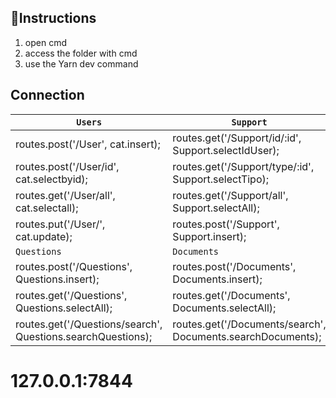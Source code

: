 ## 🎇Instructions

1. open cmd
2. access the folder with cmd
3. use the Yarn dev command


## Connection

|  `Users`                                                     | `Support`                                                      | `Matter`                                 |
| -------------------------------------------------------------| -------------------------------------------------------------- | ---------------------------------------- |
| routes.post('/User', cat.insert);                            | routes.get('/Support/id/:id', Support.selectIdUser);           | routes.get('/Matter', Matter.selectAll); |
| routes.post('/User/id', cat.selectbyid);                     | routes.get('/Support/type/:id', Support.selectTipo);           | routes.post('/Matter', Matter.insert);   |
| routes.get('/User/all', cat.selectall);                      | routes.get('/Support/all', Support.selectAll);                 |                                          |
| routes.put('/User/', cat.update);                            | routes.post('/Support', Support.insert);                       |                                          |
| `Questions`                                                  | `Documents`                                                    | `NULL`                                   |
| routes.post('/Questions', Questions.insert);                 | routes.post('/Documents', Documents.insert);                   |                                          |
| routes.get('/Questions', Questions.selectAll);               | routes.get('/Documents', Documents.selectAll);                 |                                          |
| routes.get('/Questions/search', Questions.searchQuestions);  | routes.get('/Documents/search', Documents.searchDocuments);    |                                          |

# 127.0.0.1:7844  
